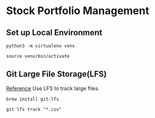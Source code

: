 # Stock Portfolio Management


## Set up Local Environment

```
python3 -m virtualenv venv

source venv/bin/activate
```

## Git Large File Storage(LFS)

[Reference](https://git-lfs.com/) Use LFS to track large files.

```
brew install git-lfs

git lfs track "*.csv"
```